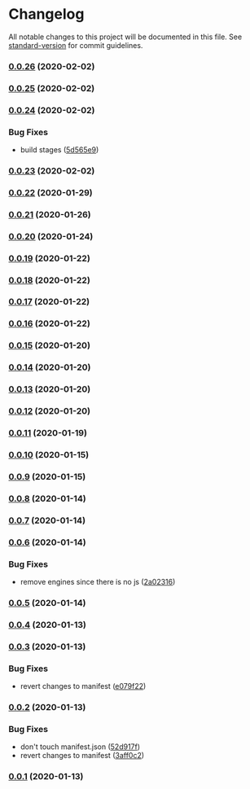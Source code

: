 # Changelog

All notable changes to this project will be documented in this file. See [standard-version](https://github.com/conventional-changelog/standard-version) for commit guidelines.

### [0.0.26](https://github.com/ember-cli/ember-cli-update-codemods-manifest/compare/ember-cli-update-codemods-manifest@0.0.25...ember-cli-update-codemods-manifest@0.0.26) (2020-02-02)

### [0.0.25](https://github.com/ember-cli/ember-cli-update-codemods-manifest/compare/ember-cli-update-codemods-manifest@0.0.24...ember-cli-update-codemods-manifest@0.0.25) (2020-02-02)

### [0.0.24](https://github.com/ember-cli/ember-cli-update-codemods-manifest/compare/ember-cli-update-codemods-manifest@0.0.23...ember-cli-update-codemods-manifest@0.0.24) (2020-02-02)


### Bug Fixes

* build stages ([5d565e9](https://github.com/ember-cli/ember-cli-update-codemods-manifest/commit/5d565e97505ae44e9d9cb7e8ae992838178fcbc6))

### [0.0.23](https://github.com/ember-cli/ember-cli-update-codemods-manifest/compare/ember-cli-update-codemods-manifest@0.0.22...ember-cli-update-codemods-manifest@0.0.23) (2020-02-02)

### [0.0.22](https://github.com/ember-cli/ember-cli-update-codemods-manifest/compare/ember-cli-update-codemods-manifest@0.0.21...ember-cli-update-codemods-manifest@0.0.22) (2020-01-29)

### [0.0.21](https://github.com/ember-cli/ember-cli-update-codemods-manifest/compare/ember-cli-update-codemods-manifest@0.0.20...ember-cli-update-codemods-manifest@0.0.21) (2020-01-26)

### [0.0.20](https://github.com/ember-cli/ember-cli-update-codemods-manifest/compare/ember-cli-update-codemods-manifest@0.0.19...ember-cli-update-codemods-manifest@0.0.20) (2020-01-24)

### [0.0.19](https://github.com/ember-cli/ember-cli-update-codemods-manifest/compare/ember-cli-update-codemods-manifest@0.0.18...ember-cli-update-codemods-manifest@0.0.19) (2020-01-22)

### [0.0.18](https://github.com/ember-cli/ember-cli-update-codemods-manifest/compare/ember-cli-update-codemods-manifest@0.0.17...ember-cli-update-codemods-manifest@0.0.18) (2020-01-22)

### [0.0.17](https://github.com/ember-cli/ember-cli-update-codemods-manifest/compare/ember-cli-update-codemods-manifest@0.0.16...ember-cli-update-codemods-manifest@0.0.17) (2020-01-22)

### [0.0.16](https://github.com/ember-cli/ember-cli-update-codemods-manifest/compare/ember-cli-update-codemods-manifest@0.0.15...ember-cli-update-codemods-manifest@0.0.16) (2020-01-22)

### [0.0.15](https://github.com/ember-cli/ember-cli-update-codemods-manifest/compare/ember-cli-update-codemods-manifest@0.0.14...ember-cli-update-codemods-manifest@0.0.15) (2020-01-20)

### [0.0.14](https://github.com/ember-cli/ember-cli-update-codemods-manifest/compare/ember-cli-update-codemods-manifest@0.0.13...ember-cli-update-codemods-manifest@0.0.14) (2020-01-20)

### [0.0.13](https://github.com/ember-cli/ember-cli-update-codemods-manifest/compare/ember-cli-update-codemods-manifest@0.0.12...ember-cli-update-codemods-manifest@0.0.13) (2020-01-20)

### [0.0.12](https://github.com/ember-cli/ember-cli-update-codemods-manifest/compare/ember-cli-update-codemods-manifest@0.0.11...ember-cli-update-codemods-manifest@0.0.12) (2020-01-20)

### [0.0.11](https://github.com/ember-cli/ember-cli-update-codemods-manifest/compare/ember-cli-update-codemods-manifest@0.0.10...ember-cli-update-codemods-manifest@0.0.11) (2020-01-19)

### [0.0.10](https://github.com/ember-cli/ember-cli-update-codemods-manifest/compare/ember-cli-update-codemods-manifest@0.0.9...ember-cli-update-codemods-manifest@0.0.10) (2020-01-15)

### [0.0.9](https://github.com/ember-cli/ember-cli-update-codemods-manifest/compare/ember-cli-update-codemods-manifest@0.0.8...ember-cli-update-codemods-manifest@0.0.9) (2020-01-15)

### [0.0.8](https://github.com/ember-cli/ember-cli-update-codemods-manifest/compare/ember-cli-update-codemods-manifest@0.0.7...ember-cli-update-codemods-manifest@0.0.8) (2020-01-14)

### [0.0.7](https://github.com/ember-cli/ember-cli-update-codemods-manifest/compare/ember-cli-update-codemods-manifest@0.0.6...ember-cli-update-codemods-manifest@0.0.7) (2020-01-14)

### [0.0.6](https://github.com/ember-cli/ember-cli-update-codemods-manifest/compare/ember-cli-update-codemods-manifest@0.0.5...ember-cli-update-codemods-manifest@0.0.6) (2020-01-14)


### Bug Fixes

* remove engines since there is no js ([2a02316](https://github.com/ember-cli/ember-cli-update-codemods-manifest/commit/2a0231642f648f3f71d99785c0e1a50ee5e0bd65))

### [0.0.5](https://github.com/ember-cli/ember-cli-update-codemods-manifest/compare/ember-cli-update-codemods-manifest@0.0.4...ember-cli-update-codemods-manifest@0.0.5) (2020-01-14)

### [0.0.4](https://github.com/ember-cli/ember-cli-update-codemods-manifest/compare/ember-cli-update-codemods-manifest@0.0.3...ember-cli-update-codemods-manifest@0.0.4) (2020-01-13)

### [0.0.3](https://github.com/ember-cli/ember-cli-update-codemods-manifest/compare/ember-cli-update-codemods-manifest@0.0.2...ember-cli-update-codemods-manifest@0.0.3) (2020-01-13)


### Bug Fixes

* revert changes to manifest ([e079f22](https://github.com/ember-cli/ember-cli-update-codemods-manifest/commit/e079f2207e946e69f55706be74600a23e40912e0))

### [0.0.2](https://github.com/ember-cli/ember-cli-update-codemods-manifest/compare/ember-cli-update-codemods-manifest@0.0.1...ember-cli-update-codemods-manifest@0.0.2) (2020-01-13)


### Bug Fixes

* don't touch manifest.json ([52d917f](https://github.com/ember-cli/ember-cli-update-codemods-manifest/commit/52d917f2f00b14dbe5fb763d45eeec1f38219dce))
* revert changes to manifest ([3aff0c2](https://github.com/ember-cli/ember-cli-update-codemods-manifest/commit/3aff0c28dee2baacd0abffe7a75f5e5df94294b2))

### [0.0.1](https://github.com/ember-cli/ember-cli-update-codemods-manifest/compare/ember-cli-update-codemods-manifest@0.0.0...ember-cli-update-codemods-manifest@0.0.1) (2020-01-13)
